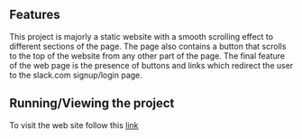 
## Features
This project is majorly a static website with a smooth scrolling effect to different sections of the page.
The page also contains a button that scrolls to the top of the website from any other part of the page.
The final feature of the web page is the presence of buttons and links which redirect the user to the slack.com signup/login page. 
## Running/Viewing the project
To visit the web site follow this [link](https://ticketbot-clone.herokuapp.com/index.html)

